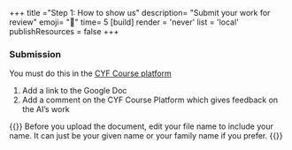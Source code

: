 +++
title ="Step 1: How to show us"
description= "Submit your work for review"
emoji= "📩"
time= 5
[build]
  render = 'never'
  list = 'local'
  publishResources = false 
+++

### Submission

You must do this in the [CYF Course platform](https://application-process.codeyourfuture.io/)

1. Add a link to the Google Doc
2. Add a comment on the CYF Course Platform which gives feedback on the AI’s work

{{<note type="tip" title="Personalise your URLs">}}
Before you upload the document, edit your file name to include your name. It can just be your given name or your family name if you prefer.
{{</note>}}
